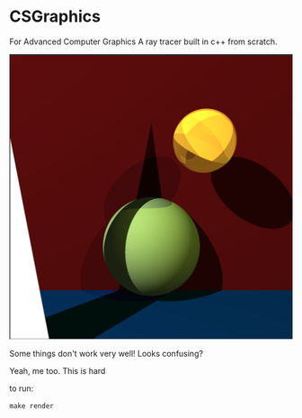 # CSGraphics
For Advanced Computer Graphics
A ray tracer built in c++ from scratch.

![](final.png)

Some things don't work very well!
Looks confusing? 

Yeah, me too. This is hard

to run:

	make render


